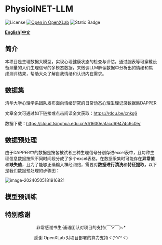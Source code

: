 # PhysiolNET-LLM

![License](https://img.shields.io/badge/license-MIT-yellow)
[![Open in OpenXLab](https://cdn-static.openxlab.org.cn/header/openxlab_models.svg)](https://openxlab.org.cn/apps/detail/lengbaihang1/Elysia) ![Static Badge](https://img.shields.io/badge/license-Apache--2.0-green?label=license)

**[English](readme_english.md)|[中文](README.md)**


## 简介
本项目是生理数据大模型，实现心理健康状态的检查与评估。通过腕表等可穿戴设备测量的人们生理信号的多模态数据，来微调LLM解读数据中分析出的情绪和焦虑测评结果，帮助大众了解自我情绪和认识内在需求。


## 数据集
清华大学心理学系团队发布面向情绪研究的日常动态心理生理记录数据集DAPPER

文章全文可通过如下链接或点击阅读全文获取：https://rdcu.be/cnkg6

数据下载：https://cloud.tsinghua.edu.cn/d/1600eafacd69474c9c0e/

## 数据预处理

由于DAPPER中的数据是按各被试者三种生理信号分别存进excel表中，且每种生理信息数据按照不同时间段分成了多个excel表格，在数据采集时可能存在**异常值**和**缺失值**，且为了能够正确输入神经网络，需要对**数据进行清洗**和**特征提取**，以下是我们数据预处理的步骤图：

![image-20240505181916821](C:/Users/Lenovo%E2%80%98/AppData/Roaming/Typora/typora-user-images/image-20240505181916821.png)



## 模型预训练

## 特别感谢

<div align="center">

非常感谢书生·浦语团队对项目的支持(￣▽￣)~*

感谢 OpenXLab 对项目部署的算力支持ヾ(^▽^ヾ)

</div>
